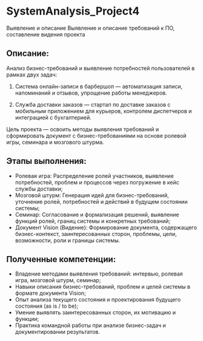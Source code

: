 # SystemAnalysis_Project4
Выявление и описание Выявление и описание требований к ПО, составление видения проекта

## Описание:
Анализ бизнес-требований и выявление потребностей пользователей в рамках двух задач:
1. Система онлайн-записи в барбершоп — автоматизация записи, напоминаний и отзывов, упрощение работы менеджеров.

2. Служба доставки заказов — стартап по доставке заказов с мобильным приложением для курьеров, контролем диспетчеров и интеграцией с бухгалтерией.

Цель проекта — освоить методы выявления требований и сформировать документ с бизнес-требованиями на основе ролевой игры, семинара и мозгового штурма.

## Этапы выполнения:
- Ролевая игра: Распределение ролей участников, выявление потребностей, проблем и процессов через погружение в кейс службы доставки;
- Мозговой штурм: Генерация идей для бизнес-требований, уточнение ролей, потребностей и действий в будущем состоянии системы;
- Семинар: Согласование и формализация решений, выявление функций ролей, границ системы и конкретных требований;
- Документ Vision (Видение): Формирование документа, содержащего бизнес-контекст, заинтересованных сторон, проблемы, цели, возможности, роли и границы системы.

## Полученные компетенции:
- Владение методами выявления требований: интервью, ролевая игра, мозговой штурм, семинар;
- Навыки описания бизнес-требований, проблем и целей системы в формате документа Vision;
- Опыт анализа текущего состояния и проектирования будущего состояния (as is / to be);
- Умение выявлять заинтересованных сторон, их мотивацию и функции;
- Практика командной работы при анализе бизнес-задач и документировании результатов.